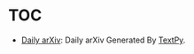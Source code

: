 # TOC

* [Daily arXiv](./02-Daily%20arXiv/README.md): Daily arXiv Generated By [TextPy](https://github.com/yezhengmao1/TextPy).
